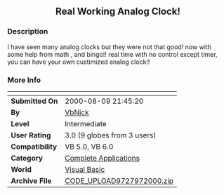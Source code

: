 ﻿<div align="center">

## Real Working Analog Clock\!


</div>

### Description

I have seen many analog clocks but they were not that good! now with some help from math , and bingo!! real time with no control except timer, you can have your own custimized analog clock!!
 
### More Info
 


<span>             |<span>
---                |---
**Submitted On**   |2000-08-09 21:45:20
**By**             |[VbNick](https://github.com/Planet-Source-Code/PSCIndex/blob/master/ByAuthor/vbnick.md)
**Level**          |Intermediate
**User Rating**    |3.0 (9 globes from 3 users)
**Compatibility**  |VB 5\.0, VB 6\.0
**Category**       |[Complete Applications](https://github.com/Planet-Source-Code/PSCIndex/blob/master/ByCategory/complete-applications__1-27.md)
**World**          |[Visual Basic](https://github.com/Planet-Source-Code/PSCIndex/blob/master/ByWorld/visual-basic.md)
**Archive File**   |[CODE\_UPLOAD9727972000\.zip](https://github.com/Planet-Source-Code/vbnick-real-working-analog-clock__1-11338/archive/master.zip)








